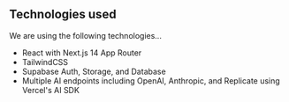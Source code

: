 ## Technologies used
We are using the following technologies...
- React with Next.js 14 App Router
- TailwindCSS
- Supabase Auth, Storage, and Database
- Multiple AI endpoints including OpenAI, Anthropic, and Replicate using Vercel's AI SDK
